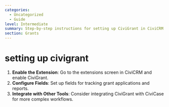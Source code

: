 ```yaml
---
categories:
  - Uncategorized
  - Guide
level: Intermediate
summary: Step-by-step instructions for setting up CiviGrant in CiviCRM.
section: Grants
---
```


# setting up civigrant

1. **Enable the Extension**: Go to the extensions screen in CiviCRM and enable CiviGrant.
2. **Configure Fields**: Set up fields for tracking grant applications and reports.
3. **Integrate with Other Tools**: Consider integrating CiviGrant with CiviCase for more complex workflows.
